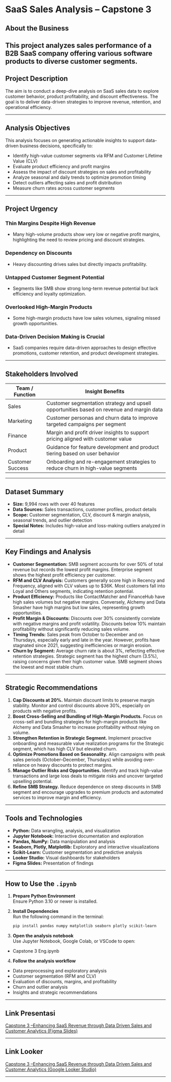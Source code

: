# SaaS Sales Analysis – Capstone 3

## About the Business  
This project analyzes sales performance of a B2B SaaS company offering various software products to diverse customer segments.  
---

## Project Description  
The aim is to conduct a deep-dive analysis on SaaS sales data to explore customer behavior, product profitability, and discount effectiveness. The goal is to deliver data-driven strategies to improve revenue, retention, and operational efficiency.

---
## Analysis Objectives  
This analysis focuses on generating actionable insights to support data-driven business decisions, specifically to:  
- Identify high-value customer segments via RFM and Customer Lifetime Value (CLV)  
- Evaluate product efficiency and profit margins  
- Assess the impact of discount strategies on sales and profitability  
- Analyze seasonal and daily trends to optimize promotion timing  
- Detect outliers affecting sales and profit distribution  
- Measure churn rates across customer segments  

---
## Project Urgency

### Thin Margins Despite High Revenue  
- Many high-volume products show very low or negative profit margins, highlighting the need to review pricing and discount strategies.  
### Dependency on Discounts  
- Heavy discounting drives sales but directly impacts profitability.  
### Untapped Customer Segment Potential  
- Segments like SMB show strong long-term revenue potential but lack efficiency and loyalty optimization.  
### Overlooked High-Margin Products  
- Some high-margin products have low sales volumes, signaling missed growth opportunities.  
### Data-Driven Decision Making is Crucial  
- SaaS companies require data-driven approaches to design effective promotions, customer retention, and product development strategies.

---

## Stakeholders Involved

| Team / Function      | Insight Benefits                                                            |
|---------------------|------------------------------------------------------------------------------|
| Sales               | Customer segmentation strategy and upsell opportunities based on revenue and margin data  |
| Marketing           | Customer personas and churn data to improve targeted campaigns per segment  |
| Finance             | Margin and profit driver insights to support pricing aligned with customer value |
| Product             | Guidance for feature development and product tiering based on user behavior  |
| Customer Success    | Onboarding and re-engagement strategies to reduce churn in high-value segments |

---

## Dataset Summary  

- **Size:** 9,994 rows with over 40 features  
- **Data Sources:** Sales transactions, customer profiles, product details  
- **Scope:** Customer segmentation, CLV, discount & margin analysis, seasonal trends, and outlier detection  
- **Special Notes:** Includes high-value and loss-making outliers analyzed in detail

---

## Key Findings and Analysis  

- **Customer Segmentation:** SMB segment accounts for over 50% of total revenue but records the lowest profit margins. Enterprise segment shows the highest profit efficiency per customer.  
- **RFM and CLV Analysis:** Customers generally score high in Recency and Frequency, aligned with CLV values up to $36K. Most customers fall into Loyal and Others segments, indicating retention potential.  
- **Product Efficiency:** Products like ContactMatcher and FinanceHub have high sales volumes but negative margins. Conversely, Alchemy and Data Smasher have high margins but low sales, representing growth opportunities.  
- **Profit Margin & Discounts:** Discounts over 30% consistently correlate with negative margins and profit volatility. Discounts below 10% maintain profitability without significantly reducing sales volume.  
- **Timing Trends:** Sales peak from October to December and on Thursdays, especially early and late in the year. However, profits have stagnated since 2021, suggesting inefficiencies or margin erosion.  
- **Churn by Segment:** Average churn rate is about 3%, reflecting effective retention strategies. Strategic segment has the highest churn (3.5%), raising concerns given their high customer value. SMB segment shows the lowest and most stable churn.

---

## Strategic Recommendations  

1. **Cap Discounts at 20%.** Maintain discount limits to preserve margin stability. Monitor and control discounts above 30%, especially on products with negative profits.  
2. **Boost Cross-Selling and Bundling of High-Margin Products.** Focus on cross-sell and bundling strategies for high-margin products like Alchemy and Data Smasher to increase profitability without relying on volume.  
3. **Strengthen Retention in Strategic Segment.** Implement proactive onboarding and measurable value realization programs for the Strategic segment, which has high CLV but elevated churn.  
4. **Optimize Promotions Based on Seasonality.** Align campaigns with peak sales periods (October–December, Thursdays) while avoiding over-reliance on heavy discounts to protect margins.  
5. **Manage Outlier Risks and Opportunities.** Identify and track high-value transactions and large loss deals to mitigate risks and uncover targeted upselling potential.  
6. **Refine SMB Strategy.** Reduce dependence on steep discounts in SMB segment and encourage upgrades to premium products and automated services to improve margin and efficiency.

---

## Tools and Technologies  
- **Python:** Data wrangling, analysis, and visualization  
- **Jupyter Notebook:** Interactive documentation and exploration  
- **Pandas, NumPy:** Data manipulation and analysis  
- **Seaborn, Plotly, Matplotlib:** Exploratory and interactive visualizations  
- **Scikit-Learn:** Customer segmentation and predictive analysis  
- **Looker Studio:** Visual dashboards for stakeholders  
- **Figma Slides:** Presentation of findings  

---

## How to Use the `.ipynb`

1. **Prepare Python Environment**  
   Ensure Python 3.10 or newer is installed.

2. **Install Dependencies**  
   Run the following command in the terminal:  
   ```bash
   pip install pandas numpy matplotlib seaborn plotly scikit-learn

3. **Open the analysis notebook**  
Use Jupyter Notebook, Google Colab, or VSCode to open:  
- Capstone 3 Eng.ipynb

4. **Follow the analysis workflow**  
- Data preprocessing and exploratory analysis  
- Customer segmentation (RFM and CLV)  
- Evaluation of discounts, margins, and profitability  
- Churn and outlier analysis  
- Insights and strategic recommendations

---

## Link Presentasi

[Capstone 3 –Enhancing SaaS Revenue through Data Driven Sales and Customer Analytics (Figma Slides)](https://www.figma.com/deck/YhycFILOuPeEm7JfbzrglG/Capstone-3?node-id=3-118&t=KGkFBTanc0tgrxAW-1)

---

## Link Looker

[Capstone 3 –Enhancing SaaS Revenue through Data Driven Sales and Customer Analytics (Google Looker Studio)](https://lookerstudio.google.com/reporting/c582073a-22dd-4d03-a820-edfcb5c507aa)

---
